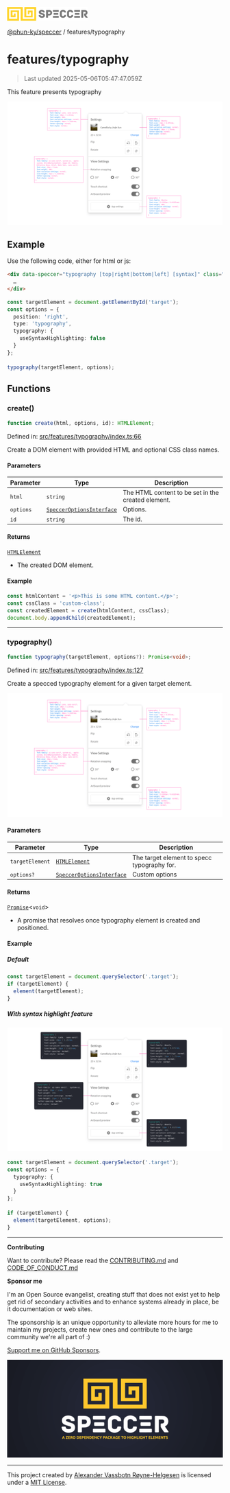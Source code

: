 <div><img alt="SPECCER logo" src="https://raw.githubusercontent.com/phun-ky/speccer/main/public/logo-speccer-horizontal-colored-package.svg?raw=true" style="max-height:32px;"/></div>

[@phun-ky/speccer](../README.md) / features/typography

# features/typography

> Last updated 2025-05-06T05:47:47.059Z

This feature presents typography

![pin](https://github.com/phun-ky/speccer/blob/main/public/speccer-typography-light.png?raw=true)

## Example

Use the following code, either for html or js:

```html
<div data-speccer="typography [top|right|bottom|left] [syntax]" class="...">
  …
</div>
```

```ts
const targetElement = document.getElementById('target');
const options = {
  position: 'right',
  type: 'typography',
  typography: {
    useSyntaxHighlighting: false
  }
};

typography(targetElement, options);
```

## Functions

### create()

```ts
function create(html, options, id): HTMLElement;
```

Defined in:
[src/features/typography/index.ts:66](https://github.com/phun-ky/speccer/blob/main/src/features/typography/index.ts#L66)

Create a DOM element with provided HTML and optional CSS class names.

#### Parameters

| Parameter | Type                                                                     | Description                                        |
| --------- | ------------------------------------------------------------------------ | -------------------------------------------------- |
| `html`    | `string`                                                                 | The HTML content to be set in the created element. |
| `options` | [`SpeccerOptionsInterface`](../types/speccer.md#specceroptionsinterface) | Options.                                           |
| `id`      | `string`                                                                 | The id.                                            |

#### Returns

[`HTMLElement`](https://developer.mozilla.org/docs/Web/API/HTMLElement)

- The created DOM element.

#### Example

```ts
const htmlContent = '<p>This is some HTML content.</p>';
const cssClass = 'custom-class';
const createdElement = create(htmlContent, cssClass);
document.body.appendChild(createdElement);
```

---

### typography()

```ts
function typography(targetElement, options?): Promise<void>;
```

Defined in:
[src/features/typography/index.ts:127](https://github.com/phun-ky/speccer/blob/main/src/features/typography/index.ts#L127)

Create a specced typography element for a given target element.

![typography](https://github.com/phun-ky/speccer/blob/main/public/speccer-typography-light.png?raw=true)

#### Parameters

| Parameter       | Type                                                                     | Description                                 |
| --------------- | ------------------------------------------------------------------------ | ------------------------------------------- |
| `targetElement` | [`HTMLElement`](https://developer.mozilla.org/docs/Web/API/HTMLElement)  | The target element to specc typography for. |
| `options?`      | [`SpeccerOptionsInterface`](../types/speccer.md#specceroptionsinterface) | Custom options                              |

#### Returns

[`Promise`](https://developer.mozilla.org/docs/Web/JavaScript/Reference/Global_Objects/Promise)<`void`>

- A promise that resolves once typography element is created and positioned.

#### Example

##### Default

```ts
const targetElement = document.querySelector('.target');
if (targetElement) {
  element(targetElement);
}
```

##### With syntax highlight feature

![typography](https://github.com/phun-ky/speccer/blob/main/public/speccer-typography-syntax-light.png?raw=true)

```ts
const targetElement = document.querySelector('.target');
const options = {
  typography: {
    useSyntaxHighlighting: true
  }
};

if (targetElement) {
  element(targetElement, options);
}
```

---

**Contributing**

Want to contribute? Please read the
[CONTRIBUTING.md](https://github.com/phun-ky/speccer/blob/main/CONTRIBUTING.md)
and
[CODE_OF_CONDUCT.md](https://github.com/phun-ky/speccer/blob/main/CODE_OF_CONDUCT.md)

**Sponsor me**

I'm an Open Source evangelist, creating stuff that does not exist yet to help
get rid of secondary activities and to enhance systems already in place, be it
documentation or web sites.

The sponsorship is an unique opportunity to alleviate more hours for me to
maintain my projects, create new ones and contribute to the large community
we're all part of :)

[Support me on GitHub Sponsors](https://github.com/sponsors/phun-ky).

![Speccer banner, with logo and slogan: A zero dependency package to annotate or highlight elements](https://github.com/phun-ky/speccer/blob/main/public/speccer-banner.png?raw=true)

---

This project created by [Alexander Vassbotn Røyne-Helgesen](http://phun-ky.net)
is licensed under a [MIT License](https://choosealicense.com/licenses/mit/).

